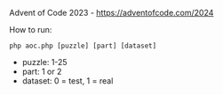 Advent of Code 2023 - https://adventofcode.com/2024

How to run:
```
php aoc.php [puzzle] [part] [dataset]
```

* puzzle: 1-25
* part: 1 or 2
* dataset: 0 = test, 1 = real
